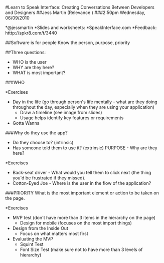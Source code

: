 #Learn to Speak Interface: Creating Conversations Between Developers and Designers
##Jess Martin (Relevance )
###2:50pm Wednesday, 06/09/2010 

*@jessmartin
*Slides and worksheets: *SpeakInterface.com
*Feedback: htttp://spkr8.com/t/3440


##Software is for people
Know the person, purpose, priority

##Three questions:

   * WHO is the user
   * WHY are they here?
   * WHAT is most important?

###WHO

*Exercises

   * Day in the life (go through person's life mentally - what are they doing throughout the day, especially when they are using your application)
      * Draw a timeline (see image from slides)
      * Usage helps identify key features or requirements
   * Gotta Wanna

###Why do they use the app?

   * Do they choose to? (intrinsic)
   * Has someone told them to use it? (extrinsic)
PURPOSE - Why are they here?

*Exercises

   * Back-seat driver - What would you tell them to click next (the thing you'd be frustrated if they missed).
   * Cotton-Eyed Joe - Where is the user in the flow of the application?

###PRIORITY
What is the most important element or action to be taken on the page.

*Exercises

   * MVP test (don't have more than 3 items in the hierarchy on the page)
      * Design for mobile (focuses on the most import things)
   * Design from the Inside Out
      * Focus on what matters most first
   * Evaluating the MVP
      * Squint Test
      * Font Size Test (make sure not to have more than 3 levels of hierarchy)
